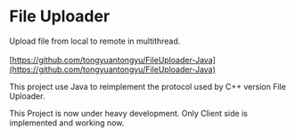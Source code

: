 # File Uploader

Upload file from local to remote in multithread.<br/><br/>
[https://github.com/tongyuantongyu/FileUploader-Java](https://github.com/tongyuantongyu/FileUploader-Java)

This project use Java to reimplement the protocol used by C++ version File Uploader.

This Project is now under heavy development. Only Client side is implemented and working now. 
